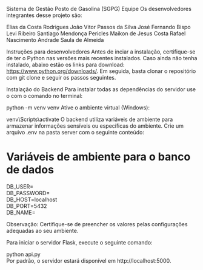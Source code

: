 Sistema de Gestão Posto de Gasolina (SGPG)
Equipe
Os desenvolvedores integrantes desse projeto são:

Elias da Costa Rodrigues
João Vitor Passos da Silva
José Fernando Bispo
Levi Ribeiro Santiago Mendonça
Pericles Maikon de Jesus Costa
Rafael Nascimento Andrade
Saula de Almeida

Instruções para desenvolvedores
Antes de inciar a instalação, certifique-se de ter o Python nas versões mais recentes instalados. Caso ainda não tenha instalado, abaixo estão os links para download: https://www.python.org/downloads/. Em seguida, basta clonar o repositório com git clone e seguir os passos seguintes.

Instalação do Backend
Para instalar todas as dependências do servidor use o com o comando no terminal:

python -m venv venv
Ative o ambiente virtual (Windows):

venv\Scripts\activate
O backend utiliza variáveis de ambiente para armazenar informações sensíveis ou específicas do ambiente. Crie um arquivo .env na pasta server com o seguinte conteúdo:

# Variáveis de ambiente para o banco de dados
DB_USER=<br/>
DB_PASSWORD=<br/>
DB_HOST=localhost<br/>
DB_PORT=5432<br/>
DB_NAME=<br/>

Observação: Certifique-se de preencher os valores pelas configurações adequadas ao seu ambiente.

Para iniciar o servidor Flask, execute o seguinte comando:

python api.py<br/>
Por padrão, o servidor estará disponível em http://localhost:5000.
